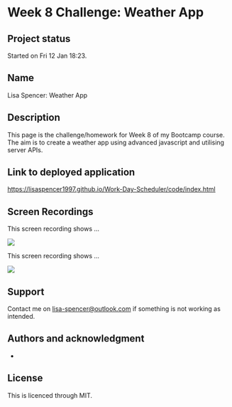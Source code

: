 # Week 8 Challenge: Weather App

## Project status
Started on Fri 12 Jan 18:23.

## Name
Lisa Spencer: Weather App

## Description
This page is the challenge/homework for Week 8 of my Bootcamp course. The aim is to create a weather app using advanced javascript and utilising server APIs.


## Link to deployed application
https://lisaspencer1997.github.io/Work-Day-Scheduler/code/index.html

## Screen Recordings
This screen recording shows ...

![](ScreenRecording1.gif)

This screen recording shows ...

![](ScreenRecording2.gif)

## Support
Contact me on lisa-spencer@outlook.com if something is not working as intended.

## Authors and acknowledgment
* 


## License
This is licenced through MIT. 
